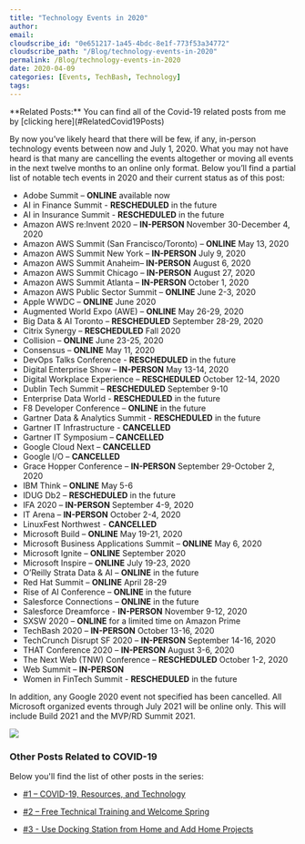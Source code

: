 ```yaml
---
title: "Technology Events in 2020"
author: 
email: 
cloudscribe_id: "0e651217-1a45-4bdc-8e1f-773f53a34772"
cloudscribe_path: "/Blog/technology-events-in-2020"
permalink: /Blog/technology-events-in-2020
date: 2020-04-09
categories: [Events, TechBash, Technology]
tags: 
---
```


<div class="alert alert-primary">
**Related Posts:** You can find all of the Covid-19 related posts from me by [clicking here](#RelatedCovid19Posts)
</div>

By now you’ve likely heard that there will be few, if any, in-person technology events between now and July 1, 2020. What you may not have heard is that many are cancelling the events altogether or moving all events in the next twelve months to an online only format. Below you’ll find a partial list of notable tech events in 2020 and their current status as of this post:

*   Adobe Summit – **ONLINE** available now
*   AI in Finance Summit - **RESCHEDULED** in the future
*   AI in Insurance Summit - **RESCHEDULED** in the future
*   Amazon AWS re:Invent 2020 – **IN-PERSON** November 30-December 4, 2020
*   Amazon AWS Summit (San Francisco/Toronto) – **ONLINE** May 13, 2020
*   Amazon AWS Summit New York – **IN-PERSON** July 9, 2020
*   Amazon AWS Summit Anaheim– **IN-PERSON** August 6, 2020
*   Amazon AWS Summit Chicago – **IN-PERSON** August 27, 2020
*   Amazon AWS Summit Atlanta – **IN-PERSON** October 1, 2020
*   Amazon AWS Public Sector Summit – **ONLINE** June 2-3, 2020
*   Apple WWDC – **ONLINE** June 2020
*   Augmented World Expo (AWE) – **ONLINE** May 26-29, 2020
*   Big Data & AI Toronto – **RESCHEDULED** September 28-29, 2020
*   Citrix Synergy – **RESCHEDULED** Fall 2020
*   Collision – **ONLINE** June 23-25, 2020
*   Consensus – **ONLINE** May 11, 2020
*   DevOps Talks Conference - **RESCHEDULED** in the future
*   Digital Enterprise Show – **IN-PERSON** May 13-14, 2020
*   Digital Workplace Experience – **RESCHEDULED** October 12-14, 2020
*   Dublin Tech Summit – **RESCHEDULED** September 9-10
*   Enterprise Data World - **RESCHEDULED** in the future
*   F8 Developer Conference – **ONLINE** in the future
*   Gartner Data & Analytics Summit - **RESCHEDULED** in the future
*   Gartner IT Infrastructure - **CANCELLED**
*   Gartner IT Symposium – **CANCELLED**
*   Google Cloud Next – **CANCELLED**
*   Google I/O – **CANCELLED**
*   Grace Hopper Conference – **IN-PERSON** September 29-October 2, 2020
*   IBM Think – **ONLINE** May 5-6
*   IDUG Db2 – **RESCHEDULED** in the future
*   IFA 2020 – **IN-PERSON** September 4-9, 2020
*   IT Arena – **IN-PERSON** October 2-4, 2020
*   LinuxFest Northwest - **CANCELLED**
*   Microsoft Build – **ONLINE** May 19-21, 2020
*   Microsoft Business Applications Summit – **ONLINE** May 6, 2020
*   Microsoft Ignite – **ONLINE** September 2020
*   Microsoft Inspire – **ONLINE** July 19-23, 2020
*   O’Reilly Strata Data & AI – **ONLINE** in the future
*   Red Hat Summit – **ONLINE** April 28-29
*   Rise of AI Conference – **ONLINE** in the future
*   Salesforce Connections – **ONLINE** in the future
*   Salesforce Dreamforce - **IN-PERSON** November 9-12, 2020
*   SXSW 2020 – **ONLINE** for a limited time on Amazon Prime
*   TechBash 2020 – **IN-PERSON** October 13-16, 2020
*   TechCrunch Disrupt SF 2020 – **IN-PERSON** September 14-16, 2020
*   THAT Conference 2020 – **IN-PERSON** August 3-6, 2020
*   The Next Web (TNW) Conference – **RESCHEDULED** October 1-2, 2020
*   Web Summit – **IN-PERSON**
*   Women in FinTech Summit - **RESCHEDULED** in the future

In addition, any Google 2020 event not specified has been cancelled. All Microsoft organized events through July 2021 will be online only. This will include Build 2021 and the MVP/RD Summit 2021.

![](https://cdn.jasongaylord.com/images/2020/04/09/techbash.jpg)

### Other Posts Related to COVID-19

Below you'll find the list of other posts in the series:

*   [#1 – COVID-19, Resources, and Technology](https://jasong.us/2wgSBqo)

*   [#2 – Free Technical Training and Welcome Spring](https://jasong.us/2XeHw3W)

*   [#3 - Use Docking Station from Home and Add Home Projects](https://jasong.us/3bRuoWK)
